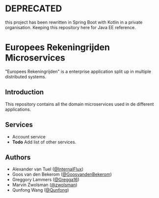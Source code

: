 # DEPRECATED
this project has been rewritten in Spring Boot with Kotlin in a private organisation. Keeping this repository here for Java EE reference.

# Europees Rekeningrijden Microservices

"Europees Rekeningrijden" is a enterprise application split up in multiple distributed systems.

## Introduction

This repository contains all the domain microservices used in de different applications.

## Services

- Account service
- **Todo** Add list of other services.

## Authors

- Alexander van Tuel ([@InternalFlux](https://github.com/InternalFlux))
- Goos van den Bekerom ([@GoosvandenBekerom](https://github.com/GoosvandenBekerom))
- Greggory Lammers ([@Gregga16](https://github.com/Gregga16))
- Marvin Zwolsman ([@zwolsman](https://github.com/zwolsman))
- Qunfong Wang ([@Qunfong](https://github.com/Qunfong))
